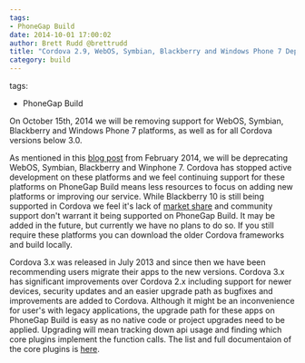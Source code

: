 ```yaml
---
tags:
- PhoneGap Build
date: 2014-10-01 17:00:02
author: Brett Rudd @brettrudd
title: "Cordova 2.9, WebOS, Symbian, Blackberry and Windows Phone 7 Deprecations"
category: build
---
```

tags:
- PhoneGap Build

On October 15th, 2014 we will be removing support for WebOS, Symbian, Blackberry
and Windows Phone 7 platforms, as well as for all Cordova versions below 3.0.

As mentioned in this [blog post](http://phonegap.com/blog/2014/02/21/platform-deprecation/)
from February 2014, we will
be deprecating WebOS, Symbian, Blackberry and Winphone 7. Cordova has stopped active development
on these platforms and we feel continuing support for these platforms on
PhoneGap Build means less resources to focus on adding new platforms or
improving our service. While Blackberry 10 is still being supported in Cordova we
feel it's lack of [market share](http://www.idc.com/prodserv/smartphone-os-market-share.jsp) and
community support don't warrant it being supported on PhoneGap
Build. It may be added in the future, but currently we have no plans to do so. If you still require these
platforms you can download the older Cordova frameworks and build locally.

Cordova 3.x was released in July 2013 and since then we have been recommending
users migrate their apps to the new versions. Cordova 3.x has significant improvements
over Cordova 2.x including support for newer devices, security updates and an easier upgrade
path as bugfixes and improvements are added to Cordova. Although it might be an
inconvenience for user's with legacy applications, the upgrade path for these
apps on PhoneGap Build is easy as no native code or project upgrades need to
be applied. Upgrading will mean tracking down api usage and finding which core plugins
implement the function calls. The list and full documentaion of the core plugins is
[here](http://docs.phonegap.com/en/3.5.0/cordova_plugins_pluginapis.md.html#Plugin%20APIs).
